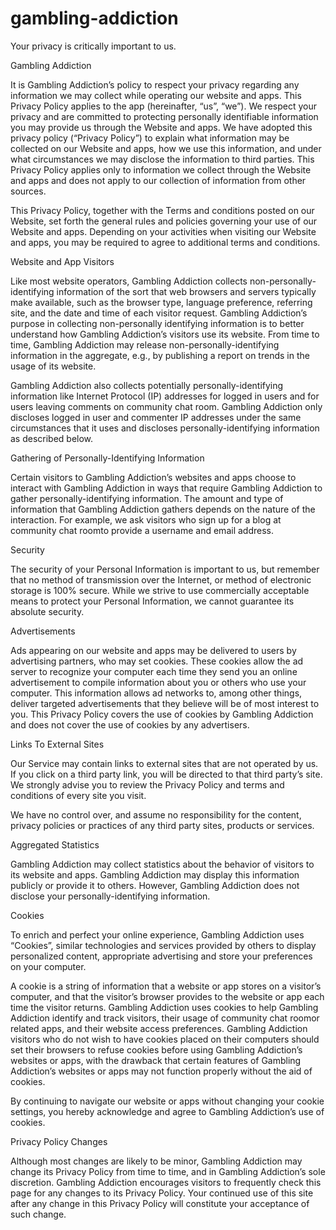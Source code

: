 # gambling-addiction
Your privacy is critically important to us.

Gambling Addiction

It is Gambling Addiction’s policy to respect your privacy regarding any information we may collect while operating our website and apps. This Privacy Policy applies to the app (hereinafter, “us”, “we”). We respect your privacy and are committed to protecting personally identifiable information you may provide us through the Website and apps. We have adopted this privacy policy (“Privacy Policy”) to explain what information may be collected on our Website and apps, how we use this information, and under what circumstances we may disclose the information to third parties. This Privacy Policy applies only to information we collect through the Website and apps and does not apply to our collection of information from other sources.

This Privacy Policy, together with the Terms and conditions posted on our Website, set forth the general rules and policies governing your use of our Website and apps. Depending on your activities when visiting our Website and apps, you may be required to agree to additional terms and conditions.

Website and App Visitors

Like most website operators, Gambling Addiction collects non-personally-identifying information of the sort that web browsers and servers typically make available, such as the browser type, language preference, referring site, and the date and time of each visitor request. Gambling Addiction’s purpose in collecting non-personally identifying information is to better understand how Gambling Addiction’s visitors use its website. From time to time, Gambling Addiction may release non-personally-identifying information in the aggregate, e.g., by publishing a report on trends in the usage of its website.

Gambling Addiction also collects potentially personally-identifying information like Internet Protocol (IP) addresses for logged in users and for users leaving comments on community chat room. Gambling Addiction only discloses logged in user and commenter IP addresses under the same circumstances that it uses and discloses personally-identifying information as described below.

Gathering of Personally-Identifying Information

Certain visitors to Gambling Addiction’s websites and apps choose to interact with Gambling Addiction in ways that require Gambling Addiction to gather personally-identifying information. The amount and type of information that Gambling Addiction gathers depends on the nature of the interaction. For example, we ask visitors who sign up for a blog at community chat roomto provide a username and email address.

Security

The security of your Personal Information is important to us, but remember that no method of transmission over the Internet, or method of electronic storage is 100% secure. While we strive to use commercially acceptable means to protect your Personal Information, we cannot guarantee its absolute security.

Advertisements

Ads appearing on our website and apps may be delivered to users by advertising partners, who may set cookies. These cookies allow the ad server to recognize your computer each time they send you an online advertisement to compile information about you or others who use your computer. This information allows ad networks to, among other things, deliver targeted advertisements that they believe will be of most interest to you. This Privacy Policy covers the use of cookies by Gambling Addiction and does not cover the use of cookies by any advertisers.

Links To External Sites

Our Service may contain links to external sites that are not operated by us. If you click on a third party link, you will be directed to that third party’s site. We strongly advise you to review the Privacy Policy and terms and conditions of every site you visit.

We have no control over, and assume no responsibility for the content, privacy policies or practices of any third party sites, products or services.

Aggregated Statistics

Gambling Addiction may collect statistics about the behavior of visitors to its website and apps. Gambling Addiction may display this information publicly or provide it to others. However, Gambling Addiction does not disclose your personally-identifying information.

Cookies

To enrich and perfect your online experience, Gambling Addiction uses “Cookies”, similar technologies and services provided by others to display personalized content, appropriate advertising and store your preferences on your computer.

A cookie is a string of information that a website or app stores on a visitor’s computer, and that the visitor’s browser provides to the website or app each time the visitor returns. Gambling Addiction uses cookies to help Gambling Addiction identify and track visitors, their usage of  community chat roomor related apps, and their website access preferences. Gambling Addiction visitors who do not wish to have cookies placed on their computers should set their browsers to refuse cookies before using Gambling Addiction’s websites or apps, with the drawback that certain features of Gambling Addiction’s websites or apps may not function properly without the aid of cookies.

By continuing to navigate our website or apps without changing your cookie settings, you hereby acknowledge and agree to Gambling Addiction’s use of cookies.

Privacy Policy Changes

Although most changes are likely to be minor, Gambling Addiction may change its Privacy Policy from time to time, and in Gambling Addiction’s sole discretion. Gambling Addiction encourages visitors to frequently check this page for any changes to its Privacy Policy. Your continued use of this site after any change in this Privacy Policy will constitute your acceptance of such change.
